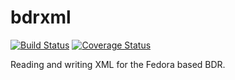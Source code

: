 bdrxml
======
[![Build Status](https://secure.travis-ci.org/Brown-University-Library/bdrxml.png?branch=master)](http://travis-ci.org/Brown-University-Library/bdrxml)
[![Coverage Status](https://coveralls.io/repos/Brown-University-Library/bdrxml/badge.png?branch=master)](https://coveralls.io/r/Brown-University-Library/bdrxml?branch=master)

Reading and writing XML for the Fedora based BDR.
